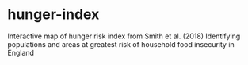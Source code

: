 # hunger-index
Interactive map of hunger risk index from Smith et al. (2018) Identifying populations and areas at greatest risk of household food insecurity in England
